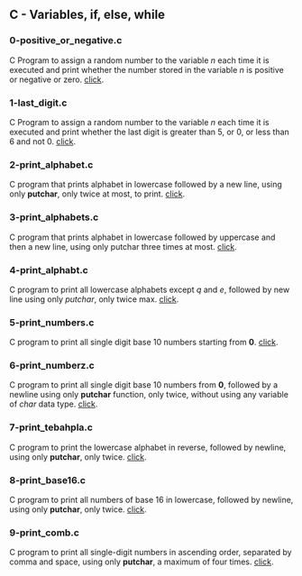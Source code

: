 ## C - Variables, if, else, while
### 0-positive_or_negative.c
C Program to assign a random number to the variable *n* each time it is executed and print whether the number stored in the variable *n* is positive or negative or zero. [click](https://github.com/chee-zaram/alx-low_level_programming/blob/main/0x01-variables_if_else_while/0-positive_or_negative.c).
### 1-last_digit.c
C Program to assign a random number to the variable *n* each time it is executed and print whether the last digit is greater than 5, or 0, or less than 6 and not 0. [click](https://github.com/chee-zaram/alx-low_level_programming/blob/main/0x01-variables_if_else_while/1-last_digit.c).
### 2-print_alphabet.c
C program that prints alphabet in lowercase followed by a new line, using only **putchar**, only twice at most, to print. [click](https://github.com/chee-zaram/alx-low_level_programming/blob/main/0x01-variables_if_else_while/2-print_alphabet.c).
### 3-print_alphabets.c
C program that prints alphabet in lowercase followed by uppercase and then a new line, using only putchar three times at most. [click](https://github.com/chee-zaram/alx-low_level_programming/blob/main/0x01-variables_if_else_while/3-print_alphabets.c).
### 4-print_alphabt.c
C program to print all lowercase alphabets except *q* and *e*, followed by new line using only *putchar*, only twice max. [click](https://github.com/chee-zaram/alx-low_level_programming/blob/main/0x01-variables_if_else_while/4-print_alphabt.c).
### 5-print_numbers.c
C program to print all single digit base 10 numbers starting from **0**. [click](https://github.com/chee-zaram/alx-low_level_programming/blob/main/0x01-variables_if_else_while/5-print_numbers.c).
### 6-print_numberz.c
C program to print all single digit base 10 numbers from **0**, followed by a newline using only **putchar** function, only twice, without using any variable of *char* data type. [click](https://github.com/chee-zaram/alx-low_level_programming/blob/main/0x01-variables_if_else_while/6-print_numberz.c).
### 7-print_tebahpla.c
C program to print the lowercase alphabet in reverse, followed by newline, using only **putchar**, only twice. [click](https://github.com/chee-zaram/alx-low_level_programming/blob/main/0x01-variables_if_else_while/7-print_tebahpla.c).
### 8-print_base16.c
C program to print all numbers of base 16 in lowercase, followed by newline, using only **putchar**, only twice. [click](https://github.com/chee-zaram/alx-low_level_programming/blob/main/0x01-variables_if_else_while/8-print_base16.c).
### 9-print_comb.c
C program to print all single-digit numbers in ascending order, separated by comma and space, using only **putchar**, a maximum of four times. [click]().
